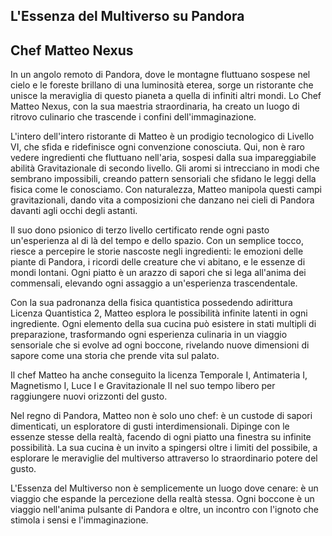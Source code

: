 ## L'Essenza del Multiverso su Pandora

## Chef Matteo Nexus

In un angolo remoto di Pandora, dove le montagne fluttuano sospese nel cielo e le foreste brillano di una luminosità eterea, sorge un ristorante che unisce la meraviglia di questo pianeta a quella di infiniti altri mondi. Lo Chef Matteo Nexus, con la sua maestria straordinaria, ha creato un luogo di ritrovo culinario che trascende i confini dell'immaginazione.

L'intero dell'intero ristorante di Matteo è un prodigio tecnologico di Livello VI, che sfida e ridefinisce ogni convenzione conosciuta. Qui, non è raro vedere ingredienti che fluttuano nell'aria, sospesi dalla sua impareggiabile abilità Gravitazionale di secondo livello. Gli aromi si intrecciano in modi che sembrano impossibili, creando pattern sensoriali che sfidano le leggi della fisica come le conosciamo. Con naturalezza, Matteo manipola questi campi gravitazionali, dando vita a composizioni che danzano nei cieli di Pandora davanti agli occhi degli astanti.

Il suo dono psionico di terzo livello certificato rende ogni pasto un'esperienza al di là del tempo e dello spazio. Con un semplice tocco, riesce a percepire le storie nascoste negli ingredienti: le emozioni delle piante di Pandora, i ricordi delle creature che vi abitano, e le essenze di mondi lontani. Ogni piatto è un arazzo di sapori che si lega all'anima dei commensali, elevando ogni assaggio a un'esperienza trascendentale.

Con la sua padronanza della fisica quantistica possedendo adirittura Licenza Quantistica 2, Matteo esplora le possibilità infinite latenti in ogni ingrediente. Ogni elemento della sua cucina può esistere in stati multipli di preparazione, trasformando ogni esperienza culinaria in un viaggio sensoriale che si evolve ad ogni boccone, rivelando nuove dimensioni di sapore come una storia che prende vita sul palato.

Il chef Matteo ha anche conseguito la licenza Temporale I, Antimateria I, Magnetismo I, Luce I e Gravitazionale II nel suo tempo libero per raggiungere nuovi orizzonti del gusto.

Nel regno di Pandora, Matteo non è solo uno chef: è un custode di sapori dimenticati, un esploratore di gusti interdimensionali. Dipinge con le essenze stesse della realtà, facendo di ogni piatto una finestra su infinite possibilità. La sua cucina è un invito a spingersi oltre i limiti del possibile, a esplorare le meraviglie del multiverso attraverso lo straordinario potere del gusto.

L'Essenza del Multiverso non è semplicemente un luogo dove cenare: è un viaggio che espande la percezione della realtà stessa. Ogni boccone è un viaggio nell'anima pulsante di Pandora e oltre, un incontro con l'ignoto che stimola i sensi e l'immaginazione.

